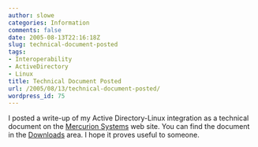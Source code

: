 ```yaml
---
author: slowe
categories: Information
comments: false
date: 2005-08-13T22:16:18Z
slug: technical-document-posted
tags:
- Interoperability
- ActiveDirectory
- Linux
title: Technical Document Posted
url: /2005/08/13/technical-document-posted/
wordpress_id: 75
---
```


I posted a write-up of my Active Directory-Linux integration as a technical document on the [Mercurion Systems](http://www.mercurionsystems.com/) web site. You can find the document in the [Downloads](http://www.mercurionsystems.com/downloads/index.html) area. I hope it proves useful to someone.
